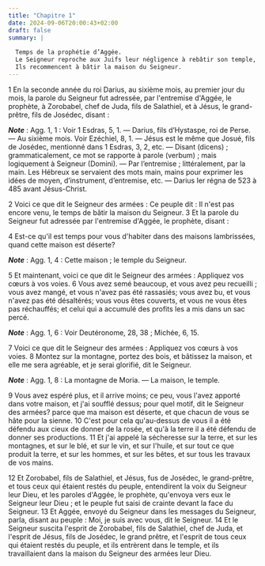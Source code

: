 ```yaml
---
title: "Chapitre 1"
date: 2024-09-06T20:00:43+02:00
draft: false
summary: |
  
  Temps de la prophétie d’Aggée.
  Le Seigneur reproche aux Juifs leur négligence à rebâtir son temple, et leur déclare que c’est là la cause de la stérilité et de la disette dont ils sont affligés.
  Ils recommencent à bâtir la maison du Seigneur.
---
```



1 En la seconde année du roi Darius, au sixième mois, au premier jour du mois, la parole du Seigneur fut adressée, par l'entremise d'Aggée, le prophète, à Zorobabel, chef de Juda, fils de Salathiel, et à Jésus, le grand-prêtre, fils de Josédec, disant :

***Note*** :  Agg. 1, 1 : Voir 1 Esdras, 5, 1. ― Darius, fils d’Hystaspe, roi de Perse. ― Au sixième mois. Voir Ezéchiel, 8, 1. ― Jésus est le même que Josué, fils de Josédec, mentionné dans 1 Esdras, 3, 2, etc. ― Disant (dicens) ; grammaticalement, ce mot se rapporte à parole (verbum) ; mais logiquement à Seigneur (Domini). ― Par l’entremise ; littéralement, par la main. Les Hébreux se servaient des mots main, mains pour exprimer les idées de moyen, d’instrument, d’entremise, etc. ― Darius Ier régna de 523 à 485 avant Jésus-Christ.

2 Voici ce que dit le Seigneur des armées : Ce peuple dit : Il n'est pas encore venu, le temps de bâtir la maison du Seigneur. 3 Et la parole du Seigneur fut adressée par l'entremise d'Aggée, le prophète, disant :


4 Est-ce qu'il est temps pour vous d'habiter dans des maisons lambrissées, quand cette maison est déserte?

***Note*** :  Agg. 1, 4 : Cette maison ; le temple du Seigneur.

5 Et maintenant, voici ce que dit le Seigneur des armées : Appliquez vos cœurs à vos voies. 6 Vous avez semé beaucoup, et vous avez peu recueilli ; vous avez mangé, et vous n'avez pas été rassasiés; vous avez bu, et vous n'avez pas été désaltérés; vous vous êtes couverts, et vous ne vous êtes pas réchauffés; et celui qui a accumulé des profits les a mis dans un sac percé.

***Note*** :  Agg. 1, 6 : Voir Deutéronome, 28, 38 ; Michée, 6, 15.


7 Voici ce que dit le Seigneur des armées : Appliquez vos cœurs à vos voies. 8 Montez sur la montagne, portez des bois, et bâtissez la maison, et elle me sera agréable, et je serai glorifié, dit le Seigneur.

***Note*** :  Agg. 1, 8 : La montagne de Moria. ― La maison, le temple.

9 Vous avez espéré plus, et il arrive moins; ce peu, vous l'avez apporté dans votre maison, et j'ai soufflé dessus; pour quel motif, dit le Seigneur des armées? parce que ma maison est déserte, et que chacun de vous se hâte pour la sienne. 10 C'est pour cela qu'au-dessus de vous il a été défendu aux cieux de donner de la rosée, et qu'à la terre il a été défendu de donner ses productions. 11 Et j'ai appelé la sécheresse sur la terre, et sur les montagnes, et sur le blé, et sur le vin, et sur l'huile, et sur tout ce que produit la terre, et sur les hommes, et sur les bêtes, et sur tous les travaux de vos mains.


12 Et Zorobabel, fils de Salathiel, et Jésus, fus de Josédec, le grand-prêtre, et tous ceux qui étaient restés du peuple, entendirent la voix du Seigneur leur Dieu, et les paroles d'Aggée, le prophète, qu'envoya vers eux le Seigneur leur Dieu ; et le peuple fut saisi de crainte devant la face du Seigneur. 13 Et Aggée, envoyé du Seigneur dans les messages du Seigneur, parla, disant au peuple : Moi, je suis avec vous, dit le Seigneur. 14 Et le Seigneur suscita l'esprit de Zorobabel, fils de Salathiel, chef de Juda, et l'esprit de Jésus, fils de Josédec, le grand prêtre, et l'esprit de tous ceux qui étaient restés du peuple, et ils entrèrent dans le temple, et ils travaillaient dans la maison du Seigneur des armées leur Dieu.

